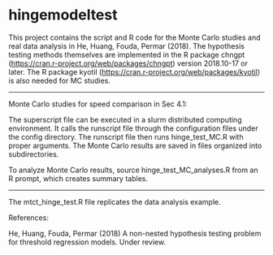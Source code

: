 # hingemodeltest

This project contains the script and R code for the Monte Carlo studies and real data analysis in He, Huang, Fouda, Permar (2018). The hypothesis testing methods themselves are implemented in the R package chngpt (https://cran.r-project.org/web/packages/chngpt) version 2018.10-17 or later. The R package kyotil (https://cran.r-project.org/web/packages/kyotil) is also needed for MC studies.


---------------------------------------------------
Monte Carlo studies for speed comparison in Sec 4.1:

The superscript file can be executed in a slurm distributed computing environment. It calls the runscript file through the configuration files under the config directory. The runscript file then runs hinge_test_MC.R with proper arguments. The Monte Carlo results are saved in files organized into subdirectories. 

To analyze Monte Carlo results, source hinge_test_MC_analyses.R from an R prompt, which creates summary tables.

---------------------------------------------------
The mtct_hinge_test.R file replicates the data analysis example.


References:

He, Huang, Fouda, Permar (2018) A non-nested hypothesis testing problem for threshold regression models. Under review.
